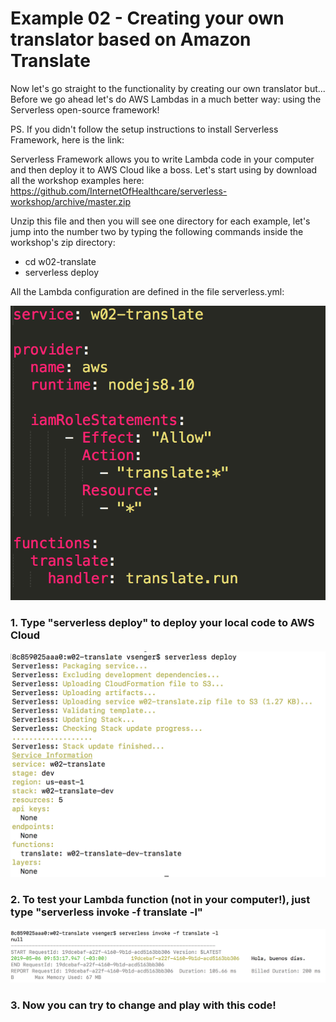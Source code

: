 # Example 02 - Creating your own translator based on Amazon Translate

Now let's go straight to the functionality by creating our own translator but... Before we go ahead let's do AWS Lambdas in a much better way: using the Serverless open-source framework!

PS. If you didn't follow the setup instructions to install Serverless Framework, here is the link: 

Serverless Framework allows you to write Lambda code in your computer and then deploy it to AWS Cloud like a boss. Let's start using by download all the workshop examples here: https://github.com/InternetOfHealthcare/serverless-workshop/archive/master.zip

Unzip this file and then you will see one directory for each example, let's jump into the number two by typing the following commands inside the workshop's zip directory:

* cd w02-translate
* serverless deploy

All the Lambda configuration are defined in the file serverless.yml:

![image](images/00.png) 

### 1. Type "serverless deploy" to deploy your local code to AWS Cloud

![image](images/01.png) 

### 2. To test your Lambda function (not in your computer!), just type "serverless invoke -f translate -l"

![image](images/02.png) 

### 3. Now you can try to change and play with this code!	
